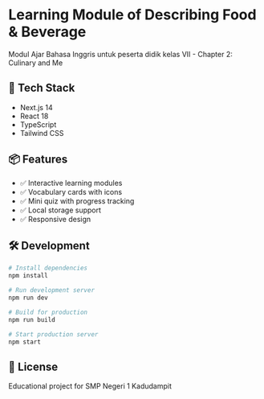 # Learning Module of Describing Food & Beverage

Modul Ajar Bahasa Inggris untuk peserta didik kelas VII - Chapter 2: Culinary and Me

## 🚀 Tech Stack

- Next.js 14
- React 18
- TypeScript
- Tailwind CSS

## 📦 Features

- ✅ Interactive learning modules
- ✅ Vocabulary cards with icons
- ✅ Mini quiz with progress tracking
- ✅ Local storage support
- ✅ Responsive design

## 🛠️ Development

```bash
# Install dependencies
npm install

# Run development server
npm run dev

# Build for production
npm run build

# Start production server
npm start
```

## 📄 License

Educational project for SMP Negeri 1 Kadudampit


